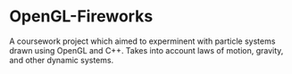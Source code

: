 # OpenGL-Fireworks
A coursework project which aimed to experminent with particle systems drawn using OpenGL and C++.
Takes into account laws of motion, gravity, and other dynamic systems.
